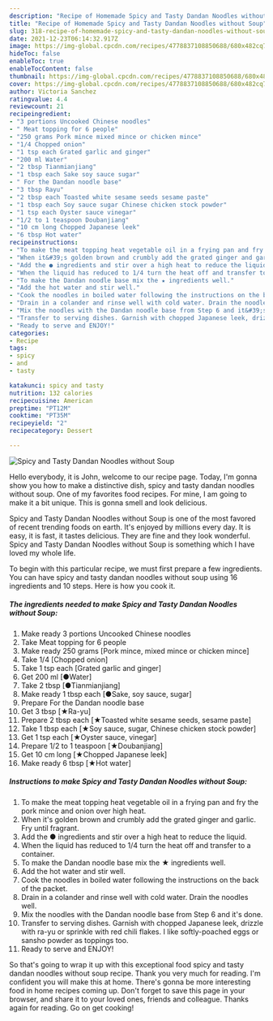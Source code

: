 ```yaml
---
description: "Recipe of Homemade Spicy and Tasty Dandan Noodles without Soup"
title: "Recipe of Homemade Spicy and Tasty Dandan Noodles without Soup"
slug: 318-recipe-of-homemade-spicy-and-tasty-dandan-noodles-without-soup
date: 2021-12-23T06:14:32.917Z
image: https://img-global.cpcdn.com/recipes/4778837108850688/680x482cq70/spicy-and-tasty-dandan-noodles-without-soup-recipe-main-photo.jpg
hideToc: false
enableToc: true
enableTocContent: false
thumbnail: https://img-global.cpcdn.com/recipes/4778837108850688/680x482cq70/spicy-and-tasty-dandan-noodles-without-soup-recipe-main-photo.jpg
cover: https://img-global.cpcdn.com/recipes/4778837108850688/680x482cq70/spicy-and-tasty-dandan-noodles-without-soup-recipe-main-photo.jpg
author: Victoria Sanchez
ratingvalue: 4.4
reviewcount: 21
recipeingredient:
- "3 portions Uncooked Chinese noodles"
- " Meat topping for 6 people"
- "250 grams Pork mince mixed mince or chicken mince"
- "1/4 Chopped onion"
- "1 tsp each Grated garlic and ginger"
- "200 ml Water"
- "2 tbsp Tianmianjiang"
- "1 tbsp each Sake soy sauce sugar"
- " For the Dandan noodle base"
- "3 tbsp Rayu"
- "2 tbsp each Toasted white sesame seeds sesame paste"
- "1 tbsp each Soy sauce sugar Chinese chicken stock powder"
- "1 tsp each Oyster sauce vinegar"
- "1/2 to 1 teaspoon Doubanjiang"
- "10 cm long Chopped Japanese leek"
- "6 tbsp Hot water"
recipeinstructions:
- "To make the meat topping heat vegetable oil in a frying pan and fry the pork mince and onion over high heat."
- "When it&#39;s golden brown and crumbly add the grated ginger and garlic. Fry until fragrant."
- "Add the ● ingredients and stir over a high heat to reduce the liquid."
- "When the liquid has reduced to 1/4 turn the heat off and transfer to a container."
- "To make the Dandan noodle base mix the ★ ingredients well."
- "Add the hot water and stir well."
- "Cook the noodles in boiled water following the instructions on the back of the packet."
- "Drain in a colander and rinse well with cold water. Drain the noodles well."
- "Mix the noodles with the Dandan noodle base from Step 6 and it&#39;s done."
- "Transfer to serving dishes. Garnish with chopped Japanese leek, drizzle with ra-yu or sprinkle with red chili flakes. I like softly-poached eggs or sansho powder as toppings too."
- "Ready to serve and ENJOY!"
categories:
- Recipe
tags:
- spicy
- and
- tasty

katakunci: spicy and tasty 
nutrition: 132 calories
recipecuisine: American
preptime: "PT12M"
cooktime: "PT35M"
recipeyield: "2"
recipecategory: Dessert

---
```



![Spicy and Tasty Dandan Noodles without Soup](https://img-global.cpcdn.com/recipes/4778837108850688/680x482cq70/spicy-and-tasty-dandan-noodles-without-soup-recipe-main-photo.jpg)

Hello everybody, it is John, welcome to our recipe page. Today, I'm gonna show you how to make a distinctive dish, spicy and tasty dandan noodles without soup. One of my favorites food recipes. For mine, I am going to make it a bit unique. This is gonna smell and look delicious.

Spicy and Tasty Dandan Noodles without Soup is one of the most favored of recent trending foods on earth. It's enjoyed by millions every day. It is easy, it is fast, it tastes delicious. They are fine and they look wonderful. Spicy and Tasty Dandan Noodles without Soup is something which I have loved my whole life.




To begin with this particular recipe, we must first prepare a few ingredients. You can have spicy and tasty dandan noodles without soup using 16 ingredients and 10 steps. Here is how you cook it.

<!--inarticleads1-->

##### The ingredients needed to make Spicy and Tasty Dandan Noodles without Soup:

1. Make ready 3 portions Uncooked Chinese noodles
1. Take  Meat topping for 6 people
1. Make ready 250 grams [Pork mince, mixed mince or chicken mince]
1. Take 1/4 [Chopped onion]
1. Take 1 tsp each [Grated garlic and ginger]
1. Get 200 ml [●Water]
1. Take 2 tbsp [●Tianmianjiang]
1. Make ready 1 tbsp each [●Sake, soy sauce, sugar]
1. Prepare  For the Dandan noodle base
1. Get 3 tbsp [★Ra-yu]
1. Prepare 2 tbsp each [★Toasted white sesame seeds, sesame paste]
1. Take 1 tbsp each [★Soy sauce, sugar, Chinese chicken stock powder]
1. Get 1 tsp each [★Oyster sauce, vinegar]
1. Prepare 1/2 to 1 teaspoon [★Doubanjiang]
1. Get 10 cm long [★Chopped Japanese leek]
1. Make ready 6 tbsp [★Hot water]




<!--inarticleads2-->

##### Instructions to make Spicy and Tasty Dandan Noodles without Soup:

1. To make the meat topping heat vegetable oil in a frying pan and fry the pork mince and onion over high heat.
1. When it&#39;s golden brown and crumbly add the grated ginger and garlic. Fry until fragrant.
1. Add the ● ingredients and stir over a high heat to reduce the liquid.
1. When the liquid has reduced to 1/4 turn the heat off and transfer to a container.
1. To make the Dandan noodle base mix the ★ ingredients well.
1. Add the hot water and stir well.
1. Cook the noodles in boiled water following the instructions on the back of the packet.
1. Drain in a colander and rinse well with cold water. Drain the noodles well.
1. Mix the noodles with the Dandan noodle base from Step 6 and it&#39;s done.
1. Transfer to serving dishes. Garnish with chopped Japanese leek, drizzle with ra-yu or sprinkle with red chili flakes. I like softly-poached eggs or sansho powder as toppings too.
1. Ready to serve and ENJOY!



So that's going to wrap it up with this exceptional food spicy and tasty dandan noodles without soup recipe. Thank you very much for reading. I'm confident you will make this at home. There's gonna be more interesting food in home recipes coming up. Don't forget to save this page in your browser, and share it to your loved ones, friends and colleague. Thanks again for reading. Go on get cooking!
